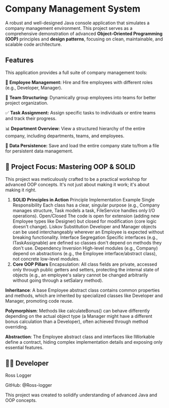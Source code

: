 # Company Management System
A robust and well-designed Java console application that simulates a company management environment. This project serves as a comprehensive demonstration of advanced **Object-Oriented Programming (OOP)** principles and **design patterns**, focusing on clean, maintainable, and scalable code architecture.


## Features
This application provides a full suite of company management tools:

👥 **Employee Management:** Hire and fire employees with different roles (e.g., Developer, Manager).

🧩 **Team Structuring:** Dynamically group employees into teams for better project organization.

✅ **Task Assignment:** Assign specific tasks to individuals or entire teams and track their progress.

📊 **Department Overview:** View a structured hierarchy of the entire company, including departments, teams, and employees.

💾 **Data Persistence:** Save and load the entire company state to/from a file for persistent data management.

## 🎯 Project Focus: Mastering OOP & SOLID
This project was meticulously crafted to be a practical workshop for advanced OOP concepts. It's not just about making it work; it's about making it right.

1. **SOLID Principles in Action**
Principle	Implementation Example
Single Responsibility	Each class has a clear, singular purpose (e.g., Company manages structure, Task models a task, FileService handles only I/O operations).
Open/Closed	The code is open for extension (adding new Employee types like Designer) but closed for modification (core logic doesn't change).
Liskov Substitution	Developer and Manager objects can be used interchangeably wherever an Employee is expected without breaking functionality.
Interface Segregation	Specific interfaces (e.g., ITaskAssignable) are defined so classes don't depend on methods they don't use.
Dependency Inversion	High-level modules (e.g., Company) depend on abstractions (e.g., the Employee interface/abstract class), not concrete low-level modules.
2. **Core OOP Pillars**
Encapsulation: All class fields are private, accessed only through public getters and setters, protecting the internal state of objects (e.g., an employee's salary cannot be changed arbitrarily without going through a setSalary method).

**Inheritance**: A base Employee abstract class contains common properties and methods, which are inherited by specialized classes like Developer and Manager, promoting code reuse.

**Polymorphism**: Methods like calculateBonus() can behave differently depending on the actual object type (a Manager might have a different bonus calculation than a Developer), often achieved through method overriding.

**Abstraction**: The Employee abstract class and interfaces like IWorkable define a contract, hiding complex implementation details and exposing only essential features.



## 👨‍💻 Developer
Ross Logger

GitHub: @Ross-logger

This project was created to solidify understanding of advanced Java and OOP concepts.
